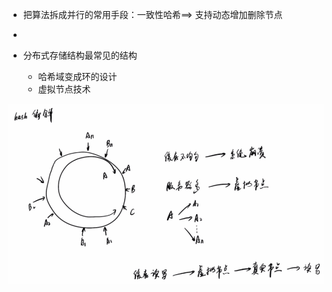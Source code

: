 - 把算法拆成并行的常用手段：一致性哈希==> 支持动态增加删除节点
- 

- 分布式存储结构最常见的结构
  - 哈希域变成环的设计
  - 虚拟节点技术


![20211105214559](https://raw.githubusercontent.com/corykingsf/hack-interview-handbook/main/image/20211105214559.png)